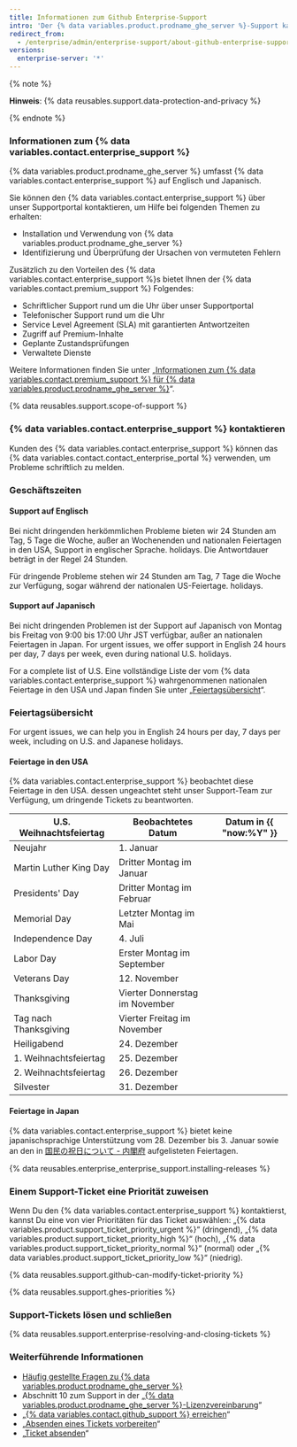 ```yaml
---
title: Informationen zum Github Enterprise-Support
intro: 'Der {% data variables.product.prodname_ghe_server %}-Support kann Ihnen bei der Behebung von Problemen helfen, die auf Ihrer {% data variables.product.prodname_ghe_server %}-Appliance auftreten.'
redirect_from:
  - /enterprise/admin/enterprise-support/about-github-enterprise-support
versions:
  enterprise-server: '*'
---
```


{% note %}

**Hinweis**: {% data reusables.support.data-protection-and-privacy %}

{% endnote %}

### Informationen zum {% data variables.contact.enterprise_support %}

{% data variables.product.prodname_ghe_server %} umfasst {% data variables.contact.enterprise_support %} auf Englisch und Japanisch.

Sie können den {% data variables.contact.enterprise_support %} über unser Supportportal kontaktieren, um Hilfe bei folgenden Themen zu erhalten:
 - Installation und Verwendung von {% data variables.product.prodname_ghe_server %}
 - Identifizierung und Überprüfung der Ursachen von vermuteten Fehlern

Zusätzlich zu den Vorteilen des {% data variables.contact.enterprise_support %}s bietet Ihnen der {% data variables.contact.premium_support %} Folgendes:
  - Schriftlicher Support rund um die Uhr über unser Supportportal
  - Telefonischer Support rund um die Uhr
  - Service Level Agreement (SLA) mit garantierten Antwortzeiten
  - Zugriff auf Premium-Inhalte
  - Geplante Zustandsprüfungen
  - Verwaltete Dienste

Weitere Informationen finden Sie unter „[Informationen zum {% data variables.contact.premium_support %} für {% data variables.product.prodname_ghe_server %}](/enterprise/admin/guides/enterprise-support/about-github-premium-support-for-github-enterprise-server)“.

{% data reusables.support.scope-of-support %}

### {% data variables.contact.enterprise_support %} kontaktieren

Kunden des {% data variables.contact.enterprise_support %} können das {% data variables.contact.contact_enterprise_portal %} verwenden, um Probleme schriftlich zu melden.

### Geschäftszeiten

#### Support auf Englisch

Bei nicht dringenden herkömmlichen Probleme bieten wir 24 Stunden am Tag, 5 Tage die Woche, außer an Wochenenden und nationalen Feiertagen in den USA, Support in englischer Sprache. holidays. Die Antwortdauer beträgt in der Regel 24 Stunden.

Für dringende Probleme stehen wir 24 Stunden am Tag, 7 Tage die Woche zur Verfügung, sogar während der nationalen US-Feiertage. holidays.

#### Support auf Japanisch

Bei nicht dringenden Problemen ist der Support auf Japanisch von Montag bis Freitag von 9:00 bis 17:00 Uhr JST verfügbar, außer an nationalen Feiertagen in Japan. For urgent issues, we offer support in English 24 hours per day, 7 days per week, even during national U.S. holidays.

For a complete list of U.S. Eine vollständige Liste der vom {% data variables.contact.enterprise_support %} wahrgenommenen nationalen Feiertage in den USA und Japan finden Sie unter „[Feiertagsübersicht](#holiday-schedules)“.

### Feiertagsübersicht

For urgent issues, we can help you in English 24 hours per day, 7 days per week, including on U.S. and Japanese holidays.

#### Feiertage in den USA

{% data variables.contact.enterprise_support %} beobachtet diese Feiertage in den USA. dessen ungeachtet steht unser Support-Team zur Verfügung, um dringende Tickets zu beantworten.

| U.S. Weihnachtsfeiertag | Beobachtetes Datum             | Datum in {{ "now:%Y" }} |
| ----------------------- | ------------------------------ | ----------------------- |
| Neujahr                 | 1. Januar                      |                         |
| Martin Luther King Day  | Dritter Montag im Januar       |                         |
| Presidents' Day         | Dritter Montag im Februar      |                         |
| Memorial Day            | Letzter Montag im Mai          |                         |
| Independence Day        | 4. Juli                        |                         |
| Labor Day               | Erster Montag im September     |                         |
| Veterans Day            | 12. November                   |                         |
| Thanksgiving            | Vierter Donnerstag im November |                         |
| Tag nach Thanksgiving   | Vierter Freitag im November    |                         |
| Heiligabend             | 24. Dezember                   |                         |
| 1. Weihnachtsfeiertag   | 25. Dezember                   |                         |
| 2. Weihnachtsfeiertag   | 26. Dezember                   |                         |
| Silvester               | 31. Dezember                   |                         |

#### Feiertage in Japan

{% data variables.contact.enterprise_support %} bietet keine japanischsprachige Unterstützung vom 28. Dezember bis 3. Januar sowie an den in [国民の祝日について - 内閣府](https://www8.cao.go.jp/chosei/shukujitsu/gaiyou.html) aufgelisteten Feiertagen.

{% data reusables.enterprise_enterprise_support.installing-releases %}

### Einem Support-Ticket eine Priorität zuweisen

Wenn Du den {% data variables.contact.enterprise_support %} kontaktierst, kannst Du eine von vier Prioritäten für das Ticket auswählen: „{% data variables.product.support_ticket_priority_urgent %}“ (dringend), „{% data variables.product.support_ticket_priority_high %}“ (hoch), „{% data variables.product.support_ticket_priority_normal %}“ (normal) oder „{% data variables.product.support_ticket_priority_low %}“ (niedrig).

{% data reusables.support.github-can-modify-ticket-priority %}

{% data reusables.support.ghes-priorities %}

### Support-Tickets lösen und schließen

{% data reusables.support.enterprise-resolving-and-closing-tickets %}

### Weiterführende Informationen

- [Häufig gestellte Fragen zu {% data variables.product.prodname_ghe_server %}](https://enterprise.github.com/faq)
- Abschnitt 10 zum Support in der „[{% data variables.product.prodname_ghe_server %}-Lizenzvereinbarung](https://enterprise.github.com/license)“
- „[{% data variables.contact.github_support %} erreichen](/enterprise/admin/guides/enterprise-support/reaching-github-support)“
- „[Absenden eines Tickets vorbereiten](/enterprise/admin/guides/enterprise-support/preparing-to-submit-a-ticket)“
- „[Ticket absenden](/enterprise/admin/guides/enterprise-support/submitting-a-ticket)“
